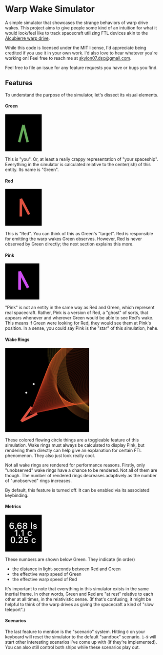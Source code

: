 # Warp Wake Simulator

A simple simulator that showcases the strange behaviors of warp drive wakes.
This project aims to give people some kind of an intuition for what it would look/feel
like to track spacecraft utilizing FTL devices akin to the [Alcubierre warp drive](https://en.wikipedia.org/wiki/Alcubierre_drive).

While this code is licensed under the MIT license, I'd appreciate being
credited if you use it in your own work. I'd also love to hear whatever you're
working on! Feel free to reach me at skylon07.dsc@gmail.com.

Feel free to file an issue for any feature requests you have or bugs you find.


## Features

To understand the purpose of the simulator, let's dissect its visual elements.

#### Green

![](docs/images/green.png)

This is "you". Or, at least a really crappy representation of "your spaceship".
Everything in the simulator is calculated relative to the center(ish) of this entity.
Its name is "Green".

#### Red
![](docs/images/red.png)

This is "Red". You can think of this as Green's "target". Red is responsible for
emitting the warp wakes Green observes. However, Red is never observed by Green
directly; the next section explains this more.

#### Pink
![](docs/images/pink.png)

"Pink" is not an entity in the same way as Red and Green, which represent real spacecraft.
Rather, Pink is a version of Red, a "ghost" of sorts, that appears whenever and
wherever Green would be able to see Red's wake. This means if Green were looking
for Red, they would see them at Pink's position. In a sense, you could say
Pink is the "star" of this simulation, hehe.

#### Wake Rings
![](docs/images/wake%20rings.png)

These colored flowing circle things are a toggleable feature of this simulation.
Wake rings must always be calculated to display Pink, but rendering them directly
can help give an explanation for certain FTL phenomenon. They also just look really cool.

Not all wake rings are rendered for performance reasons. Firstly, only "unobserved"
wake rings have a chance to be rendered. Not all of them are though. The number
of rendered rings decreases adaptively as the number of "unobserved" rings increases.

By default, this feature is turned off. It can be enabled via its associated keybinding.

#### Metrics

![](docs/images/metrics.png)

These numbers are shown below Green. They indicate (in order)
- the distance in light-seconds between Red and Green
- the effective warp speed of Green
- the effective warp speed of Red

It's important to note that everything in this simulator exists in the same
inertial frame. In other words, Green and Red are "at rest" relative to each other
at all times, in the relativistic sense. (If that's confusing, it might be helpful
to think of the warp drives as giving the spacecraft a kind of "slow teleport".)

#### Scenarios

The last feature to mention is the "scenario" system. Hitting `0` on your keyboard
will reset the simulator to the default "sandbox" scenario. `1-9` will start
other interesting scenarios I've come up with (if they're implemented). You can
also still control both ships while these scenarios play out.
